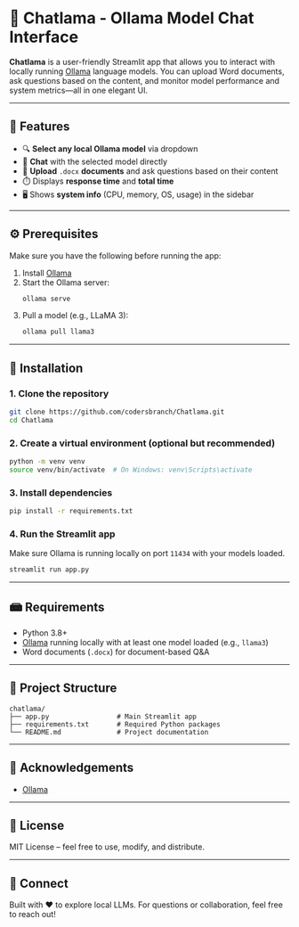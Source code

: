 
# 🦩 Chatlama - Ollama Model Chat Interface

**Chatlama** is a user-friendly Streamlit app that allows you to interact with locally running [Ollama](https://ollama.com/) language models. You can upload Word documents, ask questions based on the content, and monitor model performance and system metrics—all in one elegant UI.

---

## 🚀 Features

- 🔍 **Select any local Ollama model** via dropdown  
- 💬 **Chat** with the selected model directly  
- 📄 **Upload** `.docx` **documents** and ask questions based on their content  
- ⏱️ Displays **response time** and **total time**  
- 🖥️ Shows **system info** (CPU, memory, OS, usage) in the sidebar  

---

## ⚙️ Prerequisites

Make sure you have the following before running the app:

1. Install [Ollama](https://ollama.com/download)
2. Start the Ollama server:
   ```bash
   ollama serve
   ```
3. Pull a model (e.g., LLaMA 3):
   ```bash
   ollama pull llama3
   ```

---

## 💪 Installation

### 1. Clone the repository

```bash
git clone https://github.com/codersbranch/Chatlama.git
cd Chatlama
```

### 2. Create a virtual environment (optional but recommended)

```bash
python -m venv venv
source venv/bin/activate  # On Windows: venv\Scripts\activate
```

### 3. Install dependencies

```bash
pip install -r requirements.txt
```

### 4. Run the Streamlit app

Make sure Ollama is running locally on port `11434` with your models loaded.

```bash
streamlit run app.py
```

---

## 📾 Requirements

- Python 3.8+
- [Ollama](https://ollama.com/) running locally with at least one model loaded (e.g., `llama3`)
- Word documents (`.docx`) for document-based Q&A




---

## 📁 Project Structure

```
chatlama/
├── app.py                 # Main Streamlit app
├── requirements.txt       # Required Python packages
└── README.md              # Project documentation
```

---

## 🙌 Acknowledgements

- [Ollama](https://ollama.com/)

---

## 📜 License

MIT License – feel free to use, modify, and distribute.

---

## 🔗 Connect

Built with ❤️ to explore local LLMs. For questions or collaboration, feel free to reach out!

